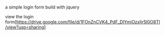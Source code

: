 a simple login form build with jquery 

view the login form[https://drive.google.com/file/d/1FOnZnCVK4_PdF_DlYmiOzxIjr5I0O8TI/view?usp=sharing]
